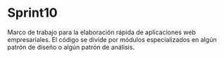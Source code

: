 # Sprint10

Marco de trabajo para la elaboración rápida de aplicaciones web empresariales. El código se divide por módulos
especializados en algún patrón de diseño o algún patrón de análisis.

